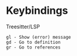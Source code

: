 # Keybindings
Treesitter/LSP
```
gl - Show (error) message
gd - Go to definition
gr - Go to references
```
